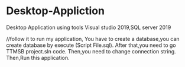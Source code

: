 # Desktop-Appliction
Desktop Application using tools Visual studio 2019,SQL server 2019

//follow it to run my application,
You have to create a database,you can create database by execute (Script File.sql).
After that,you need to go TTMSB project.sln code.
Then,you need to change connection string.
Then,Run this application.
